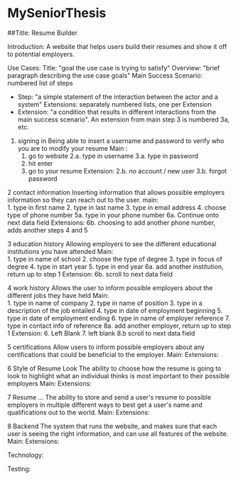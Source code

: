 # MySeniorThesis

##Title: Resume Builder

Introduction: 
A website that helps users build their resumes and show it off to potential employers.

Use Cases:
Title: "goal the use case is trying to satisfy"
Overview: "brief paragraph describing the use case goals"
Main Success Scenario: numbered list of steps
- Step: "a simple statement of the interaction between the actor and a system"
Extensions: separately numbered lists, one per Extension
- Extension: "a condition that results in different interactions from the main success scenario". An extension from main step 3 is numbered 3a, etc.


1. signing in
Being able to insert a username and password to verify who you are to modify your resume
Main :
	1. go to website
	2.a. type in username
	3.a. type in password
	4. hit enter
	5. go to your resume
Extension:
	2.b. no account / new user
	3.b. forgot password


2 contact information
Inserting information that allows possible employers information so they can reach out to the user.
main: 	
	1. type in first name
	2. type in last name
	3. type in email address
	4. choose type of phone number
	5a. type in your phone number
	6a. Continue onto next data field
Extensions:
	6b. choosing to add another phone number, adds another steps 4 and 5


3 education history
Allowing employers to see the different educational institutions you have attended
Main:	
	1. type in name of school
	2. choose the type of degree
	3. type in focus of degree
	4. type in start year
	5. type in end year
	6a. add another institution, return up to step 1
Extension:
	6b. scroll to next data field


4 work history
Allows the user to inform possible employers about the different jobs they have held
Main:	
	1. type in name of company
	2. type in name of position
	3. type in a description of the job entailed
	4. type in date of employment beginning
	5. type in date of employment ending
	6. type in name of employer reference
	7. type in contact info of reference
	8a. add another employer, return up to step 1
Extension:
	6. Left Blank
 	7. left blank
 	8.b scroll to next data field


5 certifications
Allow users to inform possible employers about any certifications that could be beneficial to the employer.
Main:
Extensions:


6 Style of Resume Look
The ability to choose how the resume is going to look to highlight what an individual thinks is most important to their possible employers
Main:
Extensions:


7 Resume …
The ability to store and send a user's resume to possible employers in multiple different ways to best get a user's name and qualifications out to the world.
Main:
Extensions:


8 Backend
The system that runs the website, and makes sure that each user is seeing the right information, and can use all features of the website.
Main:
Extensions:


Technology:

Testing:
